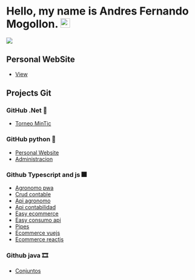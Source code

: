 <h1> Hello, my name is Andres Fernando Mogollon. <img src="https://github.com/souvikguria98/souvikguria98/blob/master/Hi.gif" width="25"></h1>


[![](https://img.shields.io/badge/Gmail-andresmogollob@gmail.com-red)](https://mail.google.com/mail/u/0/?tab=km#inbox)

## Personal WebSite
- [View](https://personaland.herokuapp.com/)

## Projects Git
### GitHub .Net 🎫
- [Torneo MinTic](https://github.com/andrekasjas/Torneo-AdminCode)
### GitHub python 🧶
- [Personal Website](https://github.com/andrekasjas/personal_django)
- [Administracion](https://github.com/andrekasjas/Proyectoweb_django)

### Github Typescript and js 🎆
- [Agronomo pwa](https://github.com/andrekasjas/Project_Agronomo_IONIC)
- [Crud contable](https://github.com/andrekasjas/Contabilidad_ANGULAR)
- [Api agronomo](https://github.com/andrekasjas/ApiRestAgrono_NODEJS)
- [Api contabilidad](https://github.com/andrekasjas/ApiContabilidad_NODEJS)
- [Easy ecommerce](https://github.com/andrekasjas/Ecommerce_ANGULAR)
- [Easy consumo api](https://github.com/andrekasjas/Consumir_apirest_angular)
- [Pipes](https://github.com/andrekasjas/Pipes_ANGULAR)
- [Ecommerce vuejs](https://github.com/andrekasjas/Ecommerce_VUEJS)
- [Ecommerce reactjs](https://github.com/andrekasjas/Ecommerce_REACT)

### Github java 🎞
- [Conjuntos](https://github.com/andrekasjas/conjuntos_JAVA)
